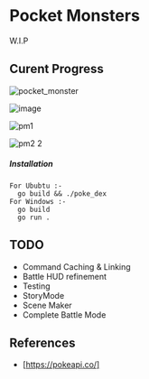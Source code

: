 # Pocket Monsters

W.I.P 

## Curent Progress

![pocket_monster](https://github.com/user-attachments/assets/8f12a26a-ddfd-4903-9d0d-3c26eb02e3b8)


![image](https://github.com/user-attachments/assets/afee61c3-7258-4b87-a36f-1f9144968170)


![pm1](https://github.com/user-attachments/assets/8349614b-a002-4958-9ff0-825f1cb576dd)


![pm2 2](https://github.com/user-attachments/assets/94eed110-82d4-4621-b5b0-40fc90da6647)


##### Installation
```
For Ububtu :- 
  go build && ./poke_dex
For Windows :-
  go build
  go run .  

```
## TODO
- Command Caching & Linking
- Battle HUD refinement
- Testing
- StoryMode
- Scene Maker
- Complete Battle Mode

## References 
- [https://pokeapi.co/]
